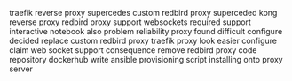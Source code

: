 traefik reverse proxy supercedes custom redbird proxy superceded kong reverse proxy redbird proxy support websockets required support interactive notebook also problem reliability proxy found difficult configure decided replace custom redbird proxy traefik proxy look easier configure claim web socket support consequence remove redbird proxy code repository dockerhub write ansible provisioning script installing onto proxy server
